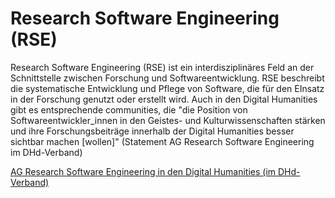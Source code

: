 # Research Software Engineering (RSE)
 
Research Software Engineering (RSE) ist ein interdisziplinäres Feld an der Schnittstelle zwischen Forschung und Softwareentwicklung. RSE beschreibt die systematische Entwicklung und Pflege von Software, die für den EInsatz in der Forschung genutzt oder erstellt wird.
Auch in den Digital Humanities gibt es entsprechende communities, die "die Position von Softwareentwickler_innen in den Geistes- und Kulturwissenschaften stärken und ihre Forschungsbeiträge innerhalb der Digital Humanities besser sichtbar machen \[wollen\]" (Statement AG Research Software Engineering im DHd-Verband)


[AG Research Software Engineering in den Digital Humanities (im DHd-Verband)](https://dh-rse.github.io)